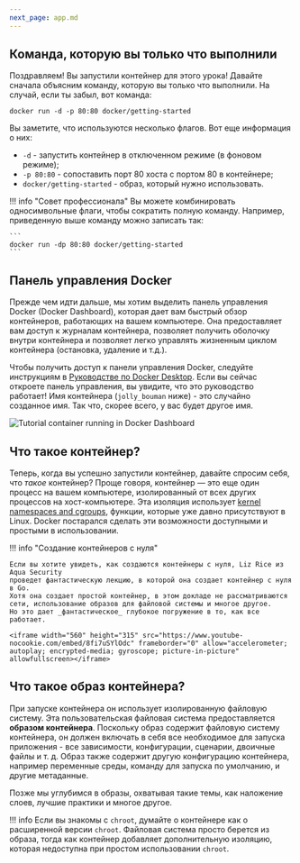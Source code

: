 ```yaml
---
next_page: app.md
---
```


## Команда, которую вы только что выполнили

Поздравляем! Вы запустили контейнер для этого урока!
Давайте сначала объясним команду, которую вы только что выполнили. 
На случай, если ты забыл, вот команда:

```cli
docker run -d -p 80:80 docker/getting-started
```

Вы заметите, что используются несколько флагов. Вот еще информация о них:

- `-d` - запустить контейнер в отключенном режиме (в фоновом режиме);
- `-p 80:80` - сопоставить порт 80 хоста с портом 80 в контейнере;
- `docker/getting-started` - образ, который нужно использовать.

!!! info "Совет профессионала"
    Вы можете комбинировать односимвольные флаги, чтобы сократить полную команду.
    Например, приведенную выше команду можно записать так:

    ```
    docker run -dp 80:80 docker/getting-started
    ```

## Панель управления Docker

Прежде чем идти дальше, мы хотим выделить панель управления Docker (Docker Dashboard), 
которая дает вам быстрый обзор контейнеров, работающих на вашем 
компьютере. Она предоставляет вам доступ к журналам контейнера, позволяет 
получить оболочку внутри контейнера и позволяет легко управлять жизненным 
циклом контейнера (остановка, удаление и т.д.). 

Чтобы получить доступ к панели управления Docker, следуйте инструкциям в 
[Руководстве по Docker Desktop](https://docs.docker.com/desktop/). Если 
вы сейчас откроете панель управления, вы увидите, что это руководство 
работает! Имя контейнера (`jolly_bouman` ниже) - это случайно созданное 
имя. Так что, скорее всего, у вас будет другое имя.

![Tutorial container running in Docker Dashboard](tutorial-in-dashboard.png)

## Что такое контейнер?

Теперь, когда вы успешно запустили контейнер, давайте спросим себя, что _такое_ контейнер? 
Проще говоря, контейнер — это еще один процесс на вашем компьютере, изолированный от всех других процессов на хост-компьютере. 
Эта изоляция использует [kernel namespaces and cgroups](https://medium.com/@saschagrunert/demystifying-containers-part-i-kernel-space-2c53d6979504), 
функции, которые уже давно присутствуют в Linux. Docker постарался сделать эти возможности доступными и простыми в использовании. 

!!! info "Создание контейнеров с нуля"

    Если вы хотите увидеть, как создаются контейнеры с нуля, Liz Rice из Aqua Security 
    проведет фантастическую лекцию, в которой она создает контейнер с нуля в Go. 
    Хотя она создает простой контейнер, в этом докладе не рассматриваются сети, использование образов для файловой системы и многое другое. 
    Но это дает _фантастическое_ глубокое погружение в то, как все работает. 

    <iframe width="560" height="315" src="https://www.youtube-nocookie.com/embed/8fi7uSYlOdc" frameborder="0" allow="accelerometer; autoplay; encrypted-media; gyroscope; picture-in-picture" allowfullscreen></iframe>

## Что такое образ контейнера?

При запуске контейнера он использует изолированную файловую систему. Эта 
пользовательская файловая система предоставляется **образом контейнера**. 
Поскольку образ содержит файловую систему контейнера, он должен включать в 
себя все необходимое для запуска приложения - все зависимости, 
конфигурации, сценарии, двоичные файлы и т. д. Образ также содержит другую 
конфигурацию контейнера, например переменные среды, команду для запуска по 
умолчанию, и другие метаданные. 

Позже мы углубимся в образы, охватывая такие темы, как наложение слоев, лучшие практики и многое другое.

!!! info
    Если вы знакомы с `chroot`, думайте о контейнере как о расширенной 
    версии `chroot`. Файловая система просто берется из образа, тогда как 
    контейнер добавляет дополнительную изоляцию, которая недоступна при 
    простом использовании `chroot`.
